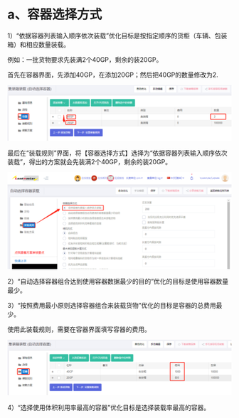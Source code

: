 # a、容器选择方式

1）“依据容器列表输入顺序依次装载”优化目标是按指定顺序的货柜（车辆、包装箱）和相应数量装载。

例如：一批货物要求先装满2个40GP，剩余的装20GP。

首先在容器界面，先添加40GP，在添加20GP；然后把40GP的数量修改为2.

![](../../.gitbook/assets/0%20%282%29.png)

最后在“装载规则”界面，将【容器选择方式】选择为“依据容器列表输入顺序依次装载”，得出的方案就会先装满2个40GP，剩余的装20GP。

![](../../.gitbook/assets/1%20%284%29.png)

2）“自动选择容器组合达到使用容器数据最少的目的”优化的目标是使用容器数量最少。

3）“按照费用最小原则选择容器组合来装载货物”优化的目标是容器的总费用最少。

使用此装载规则，需要在容器界面填写容器的费用。

![](../../.gitbook/assets/2%20%281%29.png)

4）“选择使用体积利用率最高的容器”优化目标是选择装载率最高的容器。


